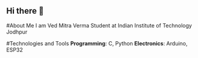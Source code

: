 ## Hi there 👋

<!--
**Ved-Mitra/Ved-Mitra** is a ✨ _special_ ✨ repository because its `README.md` (this file) appears on your GitHub profile.

Here are some ideas to get you started:

- 🔭 I’m currently working on ...
- 🌱 I’m currently learning ...
- 👯 I’m looking to collaborate on ...
- 🤔 I’m looking for help with ...
- 💬 Ask me about ...
- 📫 How to reach me: ...
- 😄 Pronouns: ...
- ⚡ Fun fact: ...
-->
#About Me
I am Ved Mitra Verma
Student at Indian Institute of Technology Jodhpur

#Technologies and Tools
**Programming**: C, Python
**Electronics**: Arduino, ESP32
